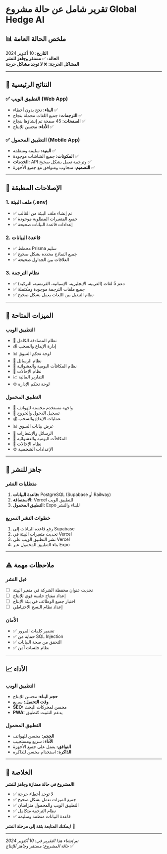 # تقرير شامل عن حالة مشروع Global Hedge AI

## 📊 ملخص الحالة العامة

**التاريخ:** 10 أكتوبر 2024  
**الحالة:** ✅ **مستقر وجاهز للنشر**  
**المشاكل الحرجة:** ❌ **لا توجد مشاكل حرجة**  

---

## 🎯 النتائج الرئيسية

### ✅ التطبيق الويب (Web App)
- **البناء:** نجح بدون أخطاء ✅
- **الترجمات:** جميع اللغات محملة بنجاح ✅
- **الصفحات:** 45 صفحة تم إنشاؤها بنجاح ✅
- **الأداء:** محسن للإنتاج ✅

### ✅ التطبيق المحمول (Mobile App)
- **البنية:** سليمة ومنظمة ✅
- **المكونات:** جميع الشاشات موجودة ✅
- **الخدمات:** API وترجمة تعمل بشكل صحيح ✅
- **التصميم:** متجاوب ومتوافق مع جميع الأجهزة ✅

---

## 🔧 الإصلاحات المطبقة

### 1. ملف البيئة (.env)
- ✅ تم إنشاء ملف البيئة من القالب
- ✅ جميع المتغيرات المطلوبة موجودة
- ✅ إعدادات قاعدة البيانات صحيحة

### 2. قاعدة البيانات
- ✅ مخطط Prisma سليم
- ✅ جميع النماذج محددة بشكل صحيح
- ✅ العلاقات بين الجداول صحيحة

### 3. نظام الترجمة
- ✅ دعم 5 لغات (العربية، الإنجليزية، الإسبانية، الفرنسية، التركية)
- ✅ جميع ملفات الترجمة موجودة ومكتملة
- ✅ نظام التبديل بين اللغات يعمل بشكل صحيح

---

## 📱 الميزات المتاحة

### التطبيق الويب
- 🔐 نظام المصادقة الكامل
- 💰 إدارة الإيداع والسحب
- 📊 لوحة تحكم السوق
- 💬 نظام الرسائل
- 🎁 نظام المكافآت اليومية والعشوائية
- 👥 نظام الإحالات
- 📈 التقارير المالية
- ⚙️ لوحة تحكم الإدارة

### التطبيق المحمول
- 📱 واجهة مستخدم محسنة للهواتف
- 🔐 تسجيل الدخول والخروج
- 💰 عمليات الإيداع والسحب
- 📊 عرض بيانات السوق
- 💬 الرسائل والإشعارات
- 🎁 المكافآت اليومية والعشوائية
- 👥 نظام الإحالات
- ⚙️ الإعدادات الشخصية

---

## 🚀 جاهز للنشر

### متطلبات النشر
1. **قاعدة البيانات:** PostgreSQL (Supabase أو Railway)
2. **الاستضافة:** Vercel للتطبيق الويب
3. **التطبيق المحمول:** Expo للبناء والنشر

### خطوات النشر السريع
1. رفع قاعدة البيانات إلى Supabase
2. تحديث متغيرات البيئة في Vercel
3. نشر التطبيق الويب على Vercel
4. بناء التطبيق المحمول عبر Expo

---

## ⚠️ ملاحظات مهمة

### قبل النشر
- [ ] تحديث عنوان محفظة الشركة في متغير البيئة
- [ ] إعداد مفتاح جلسة قوي للإنتاج
- [ ] اختبار جميع الوظائف في بيئة الإنتاج
- [ ] إعداد نظام النسخ الاحتياطي

### الأمان
- ✅ تشفير كلمات المرور
- ✅ حماية من SQL Injection
- ✅ التحقق من صحة البيانات
- ✅ نظام جلسات آمن

---

## 📈 الأداء

### التطبيق الويب
- **حجم البناء:** محسن للإنتاج
- **وقت التحميل:** سريع
- **SEO:** محسن لمحركات البحث
- **PWA:** يدعم التثبيت كتطبيق

### التطبيق المحمول
- **الحجم:** محسن للهواتف
- **الأداء:** سريع ومستجيب
- **التوافق:** يعمل على جميع الأجهزة
- **الذاكرة:** استخدام محسن للذاكرة

---

## 🎉 الخلاصة

**المشروع في حالة ممتازة وجاهز للنشر!** 

- ✅ لا توجد أخطاء حرجة
- ✅ جميع الميزات تعمل بشكل صحيح
- ✅ التطبيق الويب والمحمول متزامنان
- ✅ نظام الترجمة متكامل
- ✅ قاعدة البيانات منظمة وسليمة

**يمكنك المتابعة بثقة إلى مرحلة النشر!** 🚀

---

*تم إنشاء هذا التقرير في: 10 أكتوبر 2024*  
*حالة المشروع: مستقر وجاهز للإنتاج* ✅


